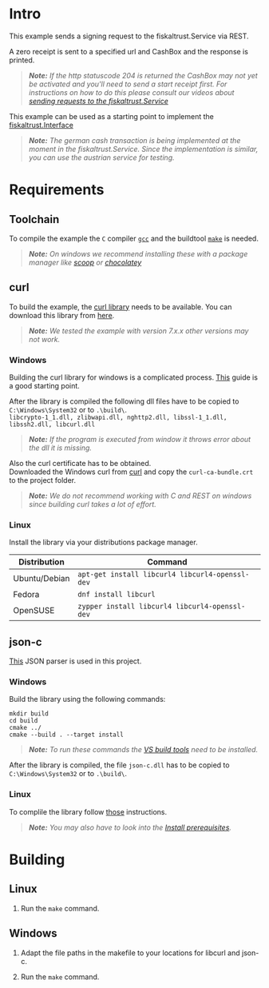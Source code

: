 # Intro

This example sends a signing request to the fiskaltrust.Service via REST.

A zero receipt is sent to a specified url and CashBox and the response is printed.

> _**Note:** If the http statuscode 204 is returned the CashBox may not yet be activated and you'll need to send a start receipt first. For instructions on how to do this please consult our videos about [sending requests to the fiskaltrust.Service](https://www.youtube.com/playlist?list=PL9QFfhi6nFj94kZBTxxL3kyar2Q7yTejU)_

This example can be used as a starting point to implement the [fiskaltrust.Interface](https://github.com/fiskaltrust/interface-doc)

> _**Note:** The german cash transaction is being implemented at the moment in the fiskaltrust.Service. Since the implementation is similar, you can use the austrian service for testing._

# Requirements

## Toolchain

To compile the example the `C` compiler [`gcc`](https://gcc.gnu.org/install/) and the buildtool [`make`](https://www.gnu.org/software/make/) is needed.

> _**Note:** On windows we recommend installing these with a package manager like [scoop](https://scoop.sh/) or [chocolatey](https://chocolatey.org/)_

## curl

To build the example, the [curl library](https://curl.haxx.se/libcurl/) needs to be available. You can download this library from [here](https://curl.haxx.se/download.html).

> _**Note:** We tested the example with version 7.x.x other versions may not work._

### Windows

Building the curl library for windows is a complicated process. [This](https://albertino80.github.io/building.html) guide is a good starting point.

After the library is compiled the following dll files have to be copied to `C:\Windows\System32` or to `.\build\`.<br>`libcrypto-1_1.dll, zlibwapi.dll, nghttp2.dll, libssl-1_1.dll, libssh2.dll, libcurl.dll`

> _**Note:** If the program is executed from window it throws error about the dll it is missing._

Also the curl certificate has to be obtained.<br> Downloaded the Windows curl from [curl](https://curl.haxx.se/windows/) and copy the `curl-ca-bundle.crt` to the project folder.

> _**Note:** We do not recommend working with C and REST on windows since building curl takes a lot of effort._

### Linux

Install the library via your distributions package manager.

| Distribution  | Command                    |
|---------------|----------------------------|
| Ubuntu/Debian | `apt-get install libcurl4 libcurl4-openssl-dev` |
| Fedora        | `dnf install libcurl`                           |
| OpenSUSE      | `zypper install libcurl4 libcurl4-openssl-dev`  |

## json-c

[This](https://github.com/json-c/json-c) JSON parser is used in this project.

### Windows

Build the library using the following commands:

```
mkdir build
cd build
cmake ../
cmake --build . --target install
```

> _**Note:** To run these commands the [VS build tools](https://aka.ms/buildtools) need to be installed._

After the library is compiled, the file `json-c.dll` has to be copied to `C:\Windows\System32` or to `.\build\`.

### Linux

To complile the library follow [those](https://github.com/json-c/json-c#build-instructions) instructions.

> _**Note:** You may also have to look into the [Install prerequisites](https://github.com/json-c/json-c#install-prerequisites-)._

# Building

## Linux

  1. Run the `make` command.

## Windows

  1. Adapt the file paths in the makefile to your locations for libcurl and json-c.

  2. Run the `make` command.

